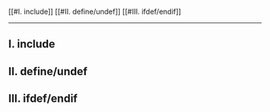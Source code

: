 [[#I. include]]
[[#II. define/undef]]
[[#III. ifdef/endif]]

---
## I. include
## II. define/undef
## III. ifdef/endif


